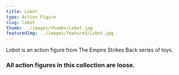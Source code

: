 ```yaml
---
title: Lobot
type: Action Figure
slug: lobot
thumb: ../images/thumbs/Lobot.jpg
featuredImg: ../images/featured/Lobot.jpg
---
```


Lobot is an action figure from The Empire Strikes Back series of toys.

### All action figures in this collection are loose.